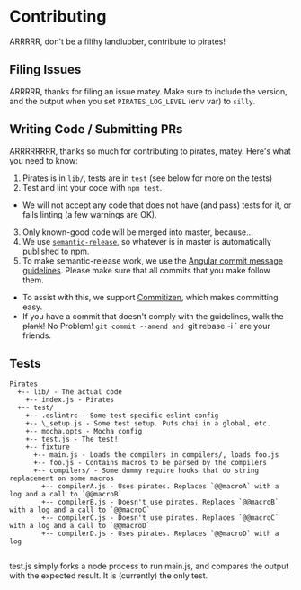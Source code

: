 # Contributing
ARRRRR, don't be a filthy landlubber, contribute to pirates!

## Filing Issues
ARRRRR, thanks for filing an issue matey. Make sure to include the version, and the output when you set 
`PIRATES_LOG_LEVEL` (env var) to `silly`.

## Writing Code / Submitting PRs
ARRRRRRRR, thanks so much for contributing to pirates, matey. Here's what you need to know:
1. Pirates is in `lib/`, tests are in `test` (see below for more on the tests)
2. Test and lint your code with `npm test`.
  * We will not accept any code that does not have (and pass) tests for it, or fails linting (a few warnings are OK).
3. Only known-good code will be merged into master, because...
4. We use [`semantic-release`][], so whatever is in master is automatically published to npm.
5. To make semantic-release work, we use the [Angular commit message guidelines][]. Please make sure that all 
commits that you make follow them. 
  * To assist with this, we support [Commitizen][], which makes committing easy.
  * If you have a commit that doesn't comply with the guidelines, ~~walk the plank!~~ No Problem! `git commit --amend
   and `git rebase -i <last known good commit>` are your friends.

[Angular commit message guidelines]: https://github.com/ajoslin/conventional-changelog/blob/master/conventions/angular.md "Angular Commit Message Guidelines"
[`semantic-release`]: https://github.com/semantic-release/semantic-release "Semantic-Release"
[Commitizen]: https://github.com/commitizen/cz-cli "Commitizen"

## Tests
```
Pirates
  +-- lib/ - The actual code
    +-- index.js - Pirates 
  +-- test/
    +-- .eslintrc - Some test-specific eslint config
    +-- \_setup.js - Some test setup. Puts chai in a global, etc.
    +-- mocha.opts - Mocha config
    +-- test.js - The test!
    +-- fixture
      +-- main.js - Loads the compilers in compilers/, loads foo.js
      +-- foo.js - Contains macros to be parsed by the compilers
      +-- compilers/ - Some dummy require hooks that do string replacement on some macros
        +-- compilerA.js - Uses pirates. Replaces `@@macroA` with a log and a call to `@@macroB`
        +-- compilerB.js - Doesn't use pirates. Replaces `@@macroB` with a log and a call to `@@macroC`
        +-- compilerC.js - Doesn't use pirates. Replaces `@@macroC` with a log and a call to `@@macroD`
        +-- compilerD.js - Uses pirates. Replaces `@@macroD` with a log
                                
```

test.js simply forks a node process to run main.js, and compares the output with the expected result. It is 
(currently) the only test.